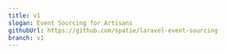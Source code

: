 ```yaml
---
title: v1
slogan: Event Sourcing for Artisans
githubUrl: https://github.com/spatie/laravel-event-sourcing
branch: v1
---
```

